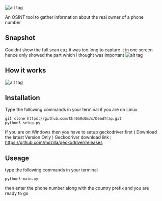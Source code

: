 ![alt tag](https://media.discordapp.net/attachments/671809375807209472/722384372963082320/image-removebg-preview.png?width=381&height=396)

An OSINT tool to gather information about the real owner of a phone number

## Snapshot
Couldnt show the full scan cuz it was too long to capture it in one screen hence only showed the part which i thought was important
![alt tag](https://media.discordapp.net/attachments/671809375807209472/722377731182034994/Screenshot_20200616_144711.png?width=794&height=396)

## How it works
![alt tag](https://media.discordapp.net/attachments/676732839546454036/722195399473102908/Untitled_Document.png?width=707&height=425)

## Installation
Type the following commands in your terminal if you are on Linux
```
git clone https://github.com/Chr0m0s0m3s/DeadTrap.git
python3 setup.py
```
If you are on Windows then you have to setup geckodriver first ( Download the latest Version Only )
Geckodriver download link : https://github.com/mozilla/geckodriver/releases
## Useage
type the following commands in your terminal
```
python3 main.py
```

then enter the phone number along with the country prefix and you are ready to go

